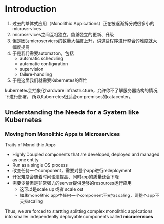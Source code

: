 # Introduction

1. 过去的单体式应用（Monolithic Applications）正在被逐渐拆分成很多小的microservices
1. microservices之间互相独立，能够独立的更新、升级
1. 但是因为microservices的数量大幅度上升，讲这些程序进行整合的难度就大幅度提高
1. 于是我们需要automation，包括
	* automatic scheduling 
	* automatic configuration
	* supervision
	* failure-handling
1. 于是这里我们就需要Kubernetes的帮忙

kubernetes会抽象化hardware infrastructure，允许你不了解服务器结构的情况下进行部署。
所以Kubernetes很适合on-premises的datacenter。

## Understanding the Needs for a System like Kubernetes

### Moving from Monolithic Apps to Microservices

Traits of Monolithic Apps

* Highly Coupled components that are developed, deployed and managed as one entity
* Run as a single OS process
* 改变任何一个component，需要对整个app进行redeployment
* 开发难度会随着时间语法提高、同时app的质量还会下降
* 需要少量但是非常强力的server提供足够的resources运行应用
	* 这可以是scale up 或者 scale out
	* 如果monolithic app中任何一个component不支持scaling，则整个app不支持scaling

Thus, we are forced to startting splitting complex monolithic applications into smaller independently deployable components called **microservices**
